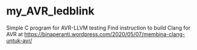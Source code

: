 # my_AVR_ledblink
Simple C program for AVR-LLVM testing
Find instruction to build Clang for AVR at https://binaperanti.wordpress.com/2020/05/07/membina-clang-untuk-avr/
